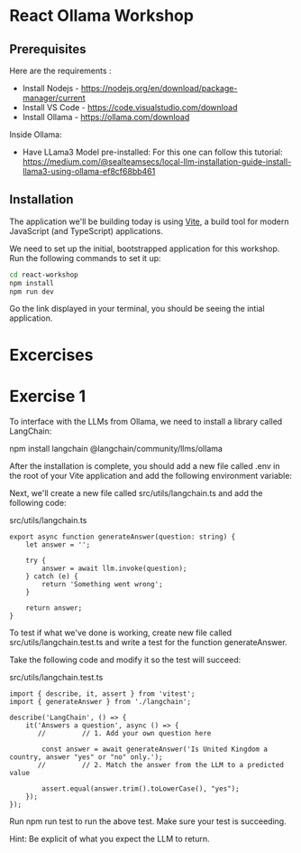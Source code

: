 # React Ollama Workshop

## Prerequisites

Here are the requirements :

- Install Nodejs - https://nodejs.org/en/download/package-manager/current
- Install VS Code - https://code.visualstudio.com/download
- Install Ollama - https://ollama.com/download

Inside Ollama: 
- Have LLama3 Model pre-installed: 
For this one can follow this tutorial: 
https://medium.com/@sealteamsecs/local-llm-installation-guide-install-llama3-using-ollama-ef8cf68bb461

## Installation

The application we'll be building today is using [Vite](https://vitejs.dev/), a build tool for modern JavaScript (and TypeScript) applications.

We need to set up the initial, bootstrapped application for this workshop. Run the following commands to set it up:

```bash
cd react-workshop
npm install
npm run dev
```

Go the link displayed in your terminal, you should be seeing the intial application.

# Excercises 


# Exercise 1

To interface with the LLMs from Ollama, we need to install a library called LangChain:

npm install langchain @langchain/community/llms/ollama

After the installation is complete, you should add a new file called .env in the root of your Vite application and add the following environment variable:


Next, we'll create a new file called src/utils/langchain.ts and add the following code:

src/utils/langchain.ts


```
export async function generateAnswer(question: string) {
    let answer = '';

    try {
        answer = await llm.invoke(question);
    } catch (e) {
        return 'Something went wrong';
    }

    return answer;
}

```

To test if what we've done is working, create new file called src/utils/langchain.test.ts and write a test for the function generateAnswer.

Take the following code and modify it so the test will succeed:

src/utils/langchain.test.ts
```
import { describe, it, assert } from 'vitest';
import { generateAnswer } from './langchain';

describe('LangChain', () => {
    it('Answers a question', async () => {
       //         // 1. Add your own question here

        const answer = await generateAnswer('Is United Kingdom a country, answer "yes" or "no" only.');
       //         // 2. Match the answer from the LLM to a predicted value

        assert.equal(answer.trim().toLowerCase(), "yes");
    });
});
```
Run npm run test to run the above test. Make sure your test is succeeding.

Hint: Be explicit of what you expect the LLM to return.